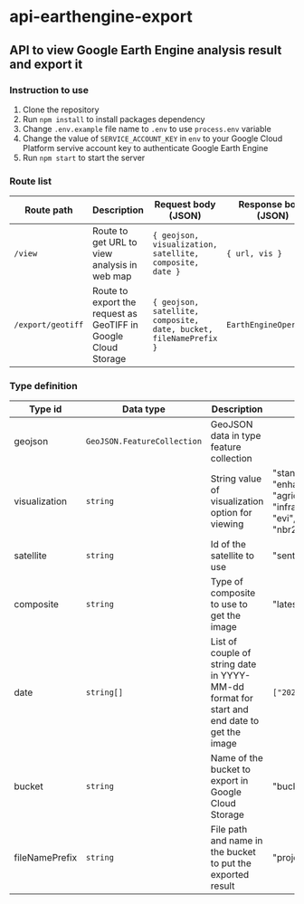 # api-earthengine-export

## API to view Google Earth Engine analysis result and export it

### Instruction to use

1. Clone the repository
2. Run `npm install` to install packages dependency
3. Change `.env.example` file name to `.env` to use `process.env` variable
4. Change the value of `SERVICE_ACCOUNT_KEY` in `env` to your Google Cloud Platform servive account key to authenticate Google Earth Engine
5. Run `npm start` to start the server

### Route list

| Route path        | Description                                                    | Request body (JSON)                                               | Response body (JSON)   |
| ----------------- | -------------------------------------------------------------- | ----------------------------------------------------------------- | ---------------------- |
| `/view`           | Route to get URL to view analysis in web map                   | `{ geojson, visualization, satellite, composite, date }`          | `{ url, vis }`         |
| `/export/geotiff` | Route to export the request as GeoTIFF in Google Cloud Storage | `{ geojson, satellite, composite, date, bucket, fileNamePrefix }` | `EarthEngineOperation` |

### Type definition

| Type id        | Data type                   | Description                                                                                | Value list or example                                                                                                                                           |
| -------------- | --------------------------- | ------------------------------------------------------------------------------------------ | --------------------------------------------------------------------------------------------------------------------------------------------------------------- |
| geojson        | `GeoJSON.FeatureCollection` | GeoJSON data in type feature collection                                                    |                                                                                                                                                                 |
| visualization  | `string`                    | String value of visualization option for viewing                                           | "standard_false_color", "enhanced_true_color", "agriculture_false_color", "infrared_false_color", "ndvi", "savi", "evi", "ndwi", "mndwi", "ndmi", "nbr", "nbr2" |
| satellite      | `string`                    | Id of the satellite to use                                                                 | "sentinel-2", "landsat"                                                                                                                                         |
| composite      | `string`                    | Type of composite to use to get the image                                                  | "latest", "cloudless", "median"                                                                                                                                 |
| date           | `string[]`                  | List of couple of string date in YYYY-MM-dd format for start and end date to get the image | `["2023-01-01", "2023-12-31"]`                                                                                                                                  |
| bucket         | `string`                    | Name of the bucket to export in Google Cloud Storage                                       | "bucket-01"                                                                                                                                                     |
| fileNamePrefix | `string`                    | File path and name in the bucket to put the exported result                                | "project_abc/data/data_sentinel_new"                                                                                                                            |
